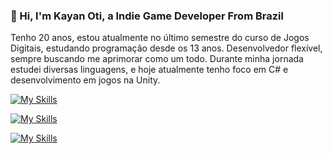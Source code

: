 ### 👋 Hi, I'm Kayan Oti, a Indie Game Developer From Brazil

<!--
**Kayan-Oti/Kayan-Oti** is a ✨ _special_ ✨ repository because its `README.md` (this file) appears on your GitHub profile.

Here are some ideas to get you started:

- 🔭 I’m currently working on ...
- 🌱 I’m currently learning ...
- 👯 I’m looking to collaborate on ...
- 🤔 I’m looking for help with ...
- 💬 Ask me about ...
- 📫 How to reach me: ...
- 😄 Pronouns: ...
- ⚡ Fun fact: ...
-->

Tenho 20 anos, estou atualmente no último semestre do curso de Jogos Digitais, estudando programação desde os 13 anos. Desenvolvedor flexível, sempre buscando me aprimorar como um todo. Durante minha jornada estudei diversas linguagens, e hoje atualmente tenho foco em C# e desenvolvimento em jogos na Unity.

[![My Skills](https://skillicons.dev/icons?i=cpp,c,java,js,css,html,react)](https://skillicons.dev)

[![My Skills](https://skillicons.dev/icons?i=unity,unreal,vscode,blender)](https://skillicons.dev)

[![My Skills](https://skillicons.dev/icons?i=notion,github,discord)](https://skillicons.dev)
